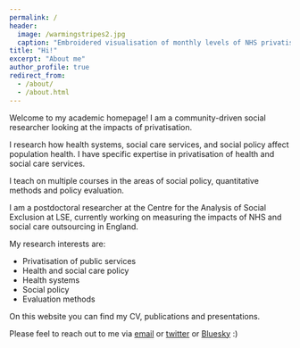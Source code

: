 ```yaml
---
permalink: /
header:
  image: /warmingstripes2.jpg
  caption: "Embroidered visualisation of monthly levels of NHS privatisation"
title: "Hi!"
excerpt: "About me"
author_profile: true
redirect_from: 
  - /about/
  - /about.html
---
```


Welcome to my academic homepage! I am a community-driven social researcher looking at the impacts of privatisation.

I research how health systems, social care services, and social policy affect population health. I have specific expertise in privatisation of health and social care services.

I teach on multiple courses in the areas of social policy, quantitative methods and policy evaluation.

I am a postdoctoral researcher at the Centre for the Analysis of Social Exclusion at LSE, currently working on measuring the impacts of NHS and social care outsourcing in England.

My research interests are:

* Privatisation of public services
* Health and social care policy
* Health systems
* Social policy 
* Evaluation methods

On this website you can find my CV, publications and presentations.

Please feel to reach out to me via [email](mailto:benjamin.goodair@bsg.ox.ac.uk) or [twitter](https://twitter.com/BenGoodair) or [Bluesky](https://bsky.app/profile/bengoodair.bsky.social) :)
